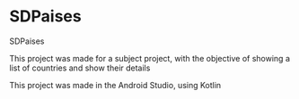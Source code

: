 # SDPaises

SDPaises

This project was made for a subject project, with the objective of showing a list of countries and show their details

This project was made in the Android Studio, using Kotlin
